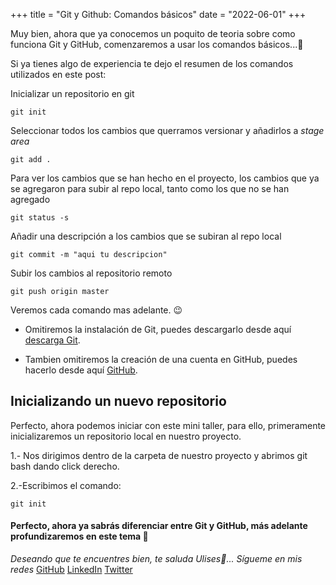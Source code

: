 +++
title = "Git y Github: Comandos básicos"
date = "2022-06-01"
+++

Muy bien, ahora que ya conocemos un poquito de teoria sobre como funciona Git y GitHub, comenzaremos a usar los comandos básicos...🐣

<!--more-->
Si ya tienes algo de experiencia te dejo el resumen de los comandos utilizados en este post:

Inicializar un repositorio en git

```git init```

Seleccionar todos los cambios que querramos versionar y añadirlos a *stage area*

```git add .```

Para ver los cambios que se han hecho en el proyecto, los cambios que ya se agregaron para subir al repo local, tanto como los que no se han agregado

```git status -s```

Añadir una descripción a los cambios que se subiran al repo local

```git commit -m "aqui tu descripcion"```

Subir los cambios al repositorio remoto 

```git push origin master```

Veremos cada comando mas adelante. 😉

- Omitiremos la instalación de Git, puedes descargarlo desde aquí [descarga Git](https://git-scm.com/downloads).

- Tambien omitiremos la creación de una cuenta en GitHub, puedes hacerlo desde aquí [GitHub](https://github.com/).
## Inicializando un nuevo repositorio

Perfecto, ahora podemos iniciar con este mini taller, para ello, primeramente inicializaremos un repositorio local en nuestro proyecto.

1.- Nos dirigimos dentro de la carpeta de nuestro proyecto y abrimos git bash dando click derecho.

2.-Escribimos el comando:

```git init```


#### Perfecto, ahora ya sabrás diferenciar entre Git y GitHub, más adelante profundizaremos en este tema 🚀

*Deseando que te encuentres bien, te saluda Ulises🤵...*
*Sígueme en mis redes*
[GitHub](https://github.com/UlisesOrnelasR)
[LinkedIn](https://www.linkedin.com/in/ulises-ornelas/)
[Twitter](https://twitter.com/UlisesOrnelass)
